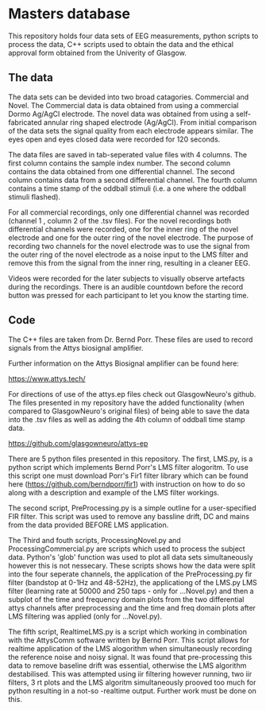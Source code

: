# Masters database

This repository holds four data sets of EEG measurements, python scripts to process 
the data, C++ scripts used to obtain the data and the ethical approval form
 obtained from the Univerity of Glasgow.
 
## The data
 
The data sets can be devided into two broad catagories. Commercial and
Novel.  The Commercial data is data obtained from using a commercial
Dormo Ag/AgCl electrode. The novel data was obtained from using a
self-fabricated annular ring shaped electrode (Ag/AgCl). From initial
comparison of the data sets the signal quality from each electrode
appears similar. The eyes open and eyes closed data were recorded for
120 seconds.
  
The data files are saved in tab-seperated value files with 4
columns. The first column contains the sample index number. The second
column contains the data obtained from one differential channel. The
second column contains data from a second differential channel. The
fourth column contains a time stamp of the oddball stimuli (i.e. a one
where the oddball stimuli flashed).
 
For all commercial recordings, only one differential channel was
recorded (channel 1 , column 2 of the .tsv files). For the novel
recordings both differential channels were recorded, one for the inner
ring of the novel electrode and one for the outer ring of the novel
electrode. The purpose of recording two channels for the novel
electrode was to use the signal from the outer ring of the novel
electrode as a noise input to the LMS filter and remove this from the
signal from the inner ring, resulting in a cleaner EEG.

Videos were recorded for the later subjects to visually observe artefacts during the recordings.
There is an audible countdown before the record button was pressed for each participant to let
you know the starting time.
 
## Code
 
The C++ files are taken from Dr. Bernd Porr. These files are used to record signals
from the Attys biosignal amplifier. 
 
Further information on the Attys Biosignal amplifier can be found here:
 
https://www.attys.tech/
 
For directions of use of the attys.ep files check out GlasgowNeuro's
github. The files presented in my repository have the added
functionality (when compared to GlasgowNeuro's original files) of
being able to save the data into the .tsv files as well as adding the
4th column of oddball time stamp data.
 
https://github.com/glasgowneuro/attys-ep
 
 
There are 5 python files presented in this repository. The first, LMS.py, is 
a python script which implements Bernd Porr's LMS filter alogoritm. To use this 
script one must download Porr's Fir1 filter library which can be found here
(https://github.com/berndporr/fir1) with instruction on how to do so along with 
a description and example of the LMS filter workings. 

The second script, PreProcessing.py is a simple outline for a user-specified 
FIR filter. This script was used to remove any bassline drift, DC and mains from
the data provided BEFORE LMS application. 

The Third and fouth scripts, ProcessingNovel.py and
ProcessingCommercial.py are scripts which used to process the subject
data. Python's 'glob' function was used to plot all data sets
simultaneously however this is not nessecary. These scripts shows how
the data were split into the four seperate channels, the application
of the PreProcessing.py fir filter (bandstop at 0-1Hz and 48-52Hz),
the applicationg of the LMS.py LMS filter (learning rate at 50000 and
250 taps - only for ...Novel.py) and then a subplot of the time and
frequency domain plots from the two differential attys channels after
preprocessing and the time and freq domain plots after LMS filtering
was applied (only for ...Novel.py).

The fifth script, RealtimeLMS.py is a script which working in
combination with the AttysComm software written by Bernd Porr. This
script allows for realtime application of the LMS alogorithm when
simultaneously recording the reference noise and noisy signal. It was
found that pre-processing this data to remove baseline drift was
essential, otherwise the LMS algorithm destabilised. This was
attempted using iir filtering however running, two iir filters, 3 rt
plots and the LMS algoritm simultaneously prooved too much for python
resulting in a not-so -realtime output. Further work must be done on
this.
